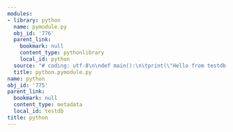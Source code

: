 ```yaml
---
modules:
- library: python
  name: pymodule.py
  obj_id: '776'
  parent_link:
    bookmark: null
    content_type: pythonlibrary
    local_id: python
  source: "# coding: utf-8\n\ndef main():\n\tprint(\"Hello from testdb.odb\")\n\n\n"
  title: python.pymodule.py
name: python
obj_id: '775'
parent_link:
  bookmark: null
  content_type: metadata
  local_id: testdb
title: python
---
```

